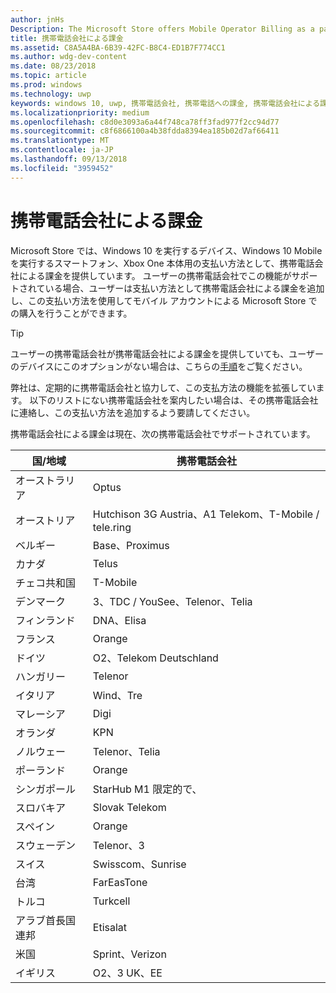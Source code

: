 ```yaml
---
author: jnHs
Description: The Microsoft Store offers Mobile Operator Billing as a payment method for mobile operators who support this capability.
title: 携帯電話会社による課金
ms.assetid: C8A5A4BA-6B39-42FC-B8C4-ED1B7F774CC1
ms.author: wdg-dev-content
ms.date: 08/23/2018
ms.topic: article
ms.prod: windows
ms.technology: uwp
keywords: windows 10, uwp, 携帯電話会社, 携帯電話への課金, 携帯電話会社による課金
ms.localizationpriority: medium
ms.openlocfilehash: c8d0e3093a6a44f748ca78ff3fad977f2cc94d77
ms.sourcegitcommit: c8f6866100a4b38fdda8394ea185b02d7af66411
ms.translationtype: MT
ms.contentlocale: ja-JP
ms.lasthandoff: 09/13/2018
ms.locfileid: "3959452"
---
```

# <a name="mobile-operator-billing"></a>携帯電話会社による課金


Microsoft Store では、Windows 10 を実行するデバイス、Windows 10 Mobile を実行するスマートフォン、Xbox One 本体用の支払い方法として、携帯電話会社による課金を提供しています。 ユーザーの携帯電話会社でこの機能がサポートされている場合、ユーザーは支払い方法として携帯電話会社による課金を追加し、この支払い方法を使用してモバイル アカウントによる Microsoft Store での購入を行うことができます。

> [!TIP]
>  ユーザーの携帯電話会社が携帯電話会社による課金を提供していても、ユーザーのデバイスにこのオプションがない場合は、こちらの[手順](http://go.microsoft.com/fwlink/p/?LinkId=523993)をご覧ください。

弊社は、定期的に携帯電話会社と協力して、この支払方法の機能を拡張しています。 以下のリストにない携帯電話会社を案内したい場合は、その携帯電話会社に連絡し、この支払い方法を追加するよう要請してください。

携帯電話会社による課金は現在、次の携帯電話会社でサポートされています。

| 国/地域  | 携帯電話会社                 |
|-----------------|----------------------------------|
| オーストラリア       | Optus                            |
| オーストリア         | Hutchison 3G Austria、A1 Telekom、T-Mobile / tele.ring  |
| ベルギー         | Base、Proximus                   |
| カナダ          | Telus                            |
| チェコ共和国  | T-Mobile                         |
| デンマーク         | 3、TDC / YouSee、Telenor、Telia  |
| フィンランド         | DNA、Elisa                       |
| フランス          | Orange                           |
| ドイツ         | O2、Telekom Deutschland          |
| ハンガリー         | Telenor                          |
| イタリア           | Wind、Tre                        |
| マレーシア        | Digi                             |
| オランダ     | KPN                              |
| ノルウェー          | Telenor、Telia                   |
| ポーランド          | Orange                           |
| シンガポール       | StarHub M1 限定的で、              |
| スロバキア        | Slovak Telekom                   |
| スペイン           | Orange                           |
| スウェーデン          | Telenor、3                       |
| スイス     | Swisscom、Sunrise                |
| 台湾          | FarEasTone                       |
| トルコ          | Turkcell                         |
| アラブ首長国連邦 | Etisalat                    |
| 米国   | Sprint、Verizon                  |
| イギリス  | O2、3 UK、EE                     |

 



 


 

 




